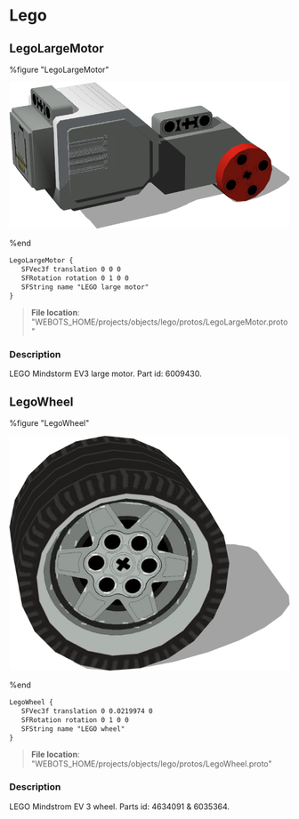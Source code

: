 # Lego

## LegoLargeMotor

%figure "LegoLargeMotor"

![LegoLargeMotor-image](images/objects/lego/LegoLargeMotor/model.png)

%end

```
LegoLargeMotor {
   SFVec3f translation 0 0 0
   SFRotation rotation 0 1 0 0
   SFString name "LEGO large motor"
}
```

> **File location**: "WEBOTS\_HOME/projects/objects/lego/protos/LegoLargeMotor.proto"

### Description

LEGO Mindstorm EV3 large motor. Part id: 6009430.

## LegoWheel

%figure "LegoWheel"

![LegoWheel-image](images/objects/lego/LegoWheel/model.png)

%end

```
LegoWheel {
   SFVec3f translation 0 0.0219974 0
   SFRotation rotation 0 1 0 0
   SFString name "LEGO wheel"
}
```

> **File location**: "WEBOTS\_HOME/projects/objects/lego/protos/LegoWheel.proto"

### Description

LEGO Mindstrom EV 3 wheel. Parts id: 4634091 & 6035364.

